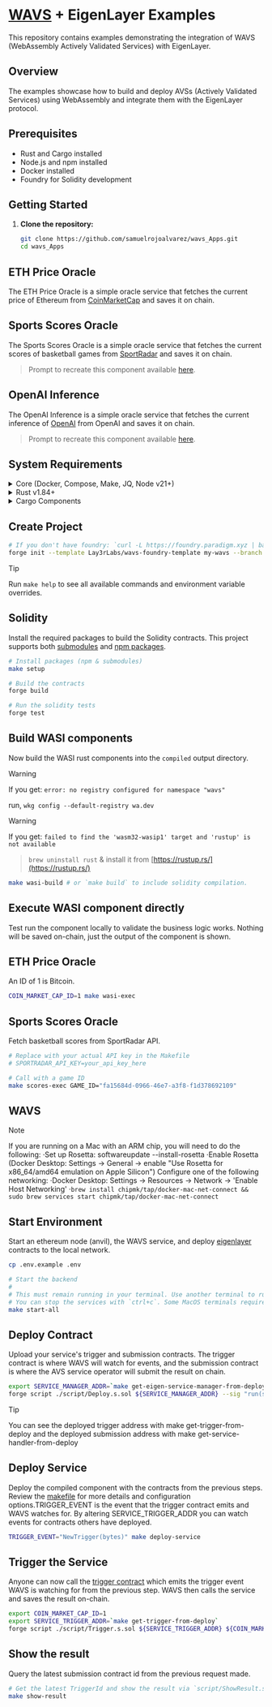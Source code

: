 # [WAVS](https://docs.wavs.xyz/) + EigenLayer Examples

This repository contains examples demonstrating the integration of WAVS (WebAssembly Actively Validated Services) with EigenLayer.

## Overview

The examples showcase how to build and deploy AVSs (Actively Validated Services) using WebAssembly and integrate them with the EigenLayer protocol.

## Prerequisites

- Rust and Cargo installed
- Node.js and npm installed
- Docker installed 
- Foundry for Solidity development

## Getting Started

1. **Clone the repository:**

   ```bash
   git clone https://github.com/samuelrojoalvarez/wavs_Apps.git
   cd wavs_Apps

## ETH Price Oracle
The ETH Price Oracle is a simple oracle service that fetches the current price of Ethereum from [CoinMarketCap](https://coinmarketcap.com/) and saves it on chain.

## Sports Scores Oracle
The Sports Scores Oracle is a simple oracle service that fetches the current scores of basketball games from [SportRadar](https://sportradar.com/) and saves it on chain.

> Prompt to recreate this component available [here](https://gist.github.com/samuelrojoalvarez/de38e6cbbe56da081d98f1cb3c97fbe2).

## OpenAI Inference
The OpenAI Inference is a simple oracle service that fetches the current inference of [OpenAI](https://openai.com/) from OpenAI and saves it on chain.

> Prompt to recreate this component available [here](https://gist.github.com/samuelrojoalvarez/4c3683f97a6e86a33cd47a545f3eaa6c).

## System Requirements

<details>
  <summary>Core (Docker, Compose, Make, JQ, Node v21+)</summary>
  
  Details about Core requirements here.
</details>

<details>
  <summary>Rust v1.84+</summary>
  
  Details about Rust version here.
</details>

<details>
  <summary>Cargo Components</summary>
  
  Details about Cargo Components here.
</details>

## Create Project

   ```bash
   # If you don't have foundry: `curl -L https://foundry.paradigm.xyz | bash && $HOME/.foundry/bin/foundryup`
   forge init --template Lay3rLabs/wavs-foundry-template my-wavs --branch 0.3
   ```
> [!TIP]
Run `make help` to see all available commands and environment variable overrides.


## Solidity

Install the required packages to build the Solidity contracts. This project supports both [submodules](https://github.com/Lay3rLabs/wavs-foundry-template) and [npm packages](https://github.com/samuelrojoalvarez/wavs_Apps/blob/main/package.json).
   ```bash
   # Install packages (npm & submodules)
   make setup
   
   # Build the contracts
   forge build
   
   # Run the solidity tests
   forge test
   ```
## Build WASI components
Now build the WASI rust components into the `compiled` output directory.

> [!WARNING]  
>
> If you get: `error: no registry configured for namespace "wavs"`
>
> run, `wkg config --default-registry wa.dev`

> [!WARNING]  
>
> If you get: `failed to find the 'wasm32-wasip1' target and 'rustup' is not available`

>
> `brew uninstall rust` & install it from [https://rustup.rs/](https://rustup.rs/)
   ```bash
   make wasi-build # or `make build` to include solidity compilation.
   ```
## Execute WASI component directly

Test run the component locally to validate the business logic works. Nothing will be saved on-chain, just the output of the component is shown.
## ETH Price Oracle
An ID of 1 is Bitcoin.
   ```bash
   COIN_MARKET_CAP_ID=1 make wasi-exec
   ```
## Sports Scores Oracle
Fetch basketball scores from SportRadar API.
   ```bash
   # Replace with your actual API key in the Makefile
   # SPORTRADAR_API_KEY=your_api_key_here
   
   # Call with a game ID
   make scores-exec GAME_ID="fa15684d-0966-46e7-a3f8-f1d378692109"
   ```
## WAVS

> [!NOTE]  
> If you are running on a Mac with an ARM chip, you will need to do the following:
> ·Set up Rosetta: softwareupdate --install-rosetta
> ·Enable Rosetta (Docker Desktop: Settings -> General -> enable "Use Rosetta for x86_64/amd64 emulation on Apple Silicon")
> Configure one of the following networking:
> ·Docker Desktop: Settings -> Resources -> Network -> 'Enable Host Networking'
> ·`brew install chipmk/tap/docker-mac-net-connect && sudo brew services start chipmk/tap/docker-mac-net-connect`

## Start Environment
Start an ethereum node (anvil), the WAVS service, and deploy [eigenlayer](https://www.eigenlayer.xyz/) contracts to the local network.
   ```bash
   cp .env.example .env
   
   # Start the backend
   #
   # This must remain running in your terminal. Use another terminal to run other commands.
   # You can stop the services with `ctrl+c`. Some MacOS terminals require pressing it twice.
   make start-all
   ```
## Deploy Contract
Upload your service's trigger and submission contracts. The trigger contract is where WAVS will watch for events, and the submission contract is where the AVS service operator will submit the result on chain.
   ```bash
   export SERVICE_MANAGER_ADDR=`make get-eigen-service-manager-from-deploy`
   forge script ./script/Deploy.s.sol ${SERVICE_MANAGER_ADDR} --sig "run(string)" --rpc-url http://localhost:8545 --broadcast
   ```
> [!TIP] 
> You can see the deployed trigger address with make get-trigger-from-deploy and the deployed submission address with make get-service-handler-from-deploy

## Deploy Service

Deploy the compiled component with the contracts from the previous steps. Review the [makefile](https://github.com/samuelrojoalvarez/wavs_Apps/blob/main/Makefile) for more details and configuration options.TRIGGER_EVENT is the event that the trigger contract emits and WAVS watches for. By altering SERVICE_TRIGGER_ADDR you can watch events for contracts others have deployed.

   ```bash
   TRIGGER_EVENT="NewTrigger(bytes)" make deploy-service
   ```

## Trigger the Service

Anyone can now call the [trigger contract](https://github.com/samuelrojoalvarez/wavs_Apps/blob/main/src/contracts/WavsTrigger.sol) which emits the trigger event WAVS is watching for from the previous step. WAVS then calls the service and saves the result on-chain.
   ```bash
   export COIN_MARKET_CAP_ID=1
   export SERVICE_TRIGGER_ADDR=`make get-trigger-from-deploy`
   forge script ./script/Trigger.s.sol ${SERVICE_TRIGGER_ADDR} ${COIN_MARKET_CAP_ID} --sig "run(string,string)" --rpc-url http://localhost:8545 --broadcast -v 4
   ```
## Show the result
Query the latest submission contract id from the previous request made.
   ```bash
   # Get the latest TriggerId and show the result via `script/ShowResult.s.sol`
   make show-result
   ```
